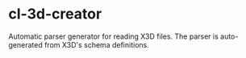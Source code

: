 cl-3d-creator
=============

Automatic parser generator for reading X3D files. The parser is auto-generated from X3D's schema definitions.